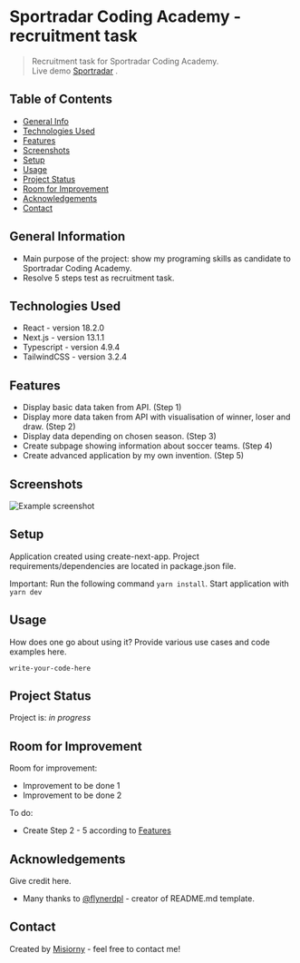 # Sportradar Coding Academy - recruitment task

> Recruitment task for Sportradar Coding Academy.  
> Live demo [Sportradar](https://www.example.com)
> . <!-- If you have the project hosted somewhere, include the link here. -->

## Table of Contents

* [General Info](#general-information)
* [Technologies Used](#technologies-used)
* [Features](#features)
* [Screenshots](#screenshots)
* [Setup](#setup)
* [Usage](#usage)
* [Project Status](#project-status)
* [Room for Improvement](#room-for-improvement)
* [Acknowledgements](#acknowledgements)
* [Contact](#contact)

<!-- * [License](#license) -->

## General Information

- Main purpose of the project: show my programing skills as candidate to Sportradar Coding Academy.
- Resolve 5 steps test as recruitment task.


## Technologies Used

- React - version 18.2.0
- Next.js - version 13.1.1
- Typescript - version 4.9.4
- TailwindCSS - version 3.2.4

## Features

- Display basic data taken from API. (Step 1) 
- Display more data taken from API with visualisation of winner, loser and draw. (Step 2) 
- Display data depending on chosen season. (Step 3) 
- Create subpage showing information about soccer teams. (Step 4)
- Create advanced application by my own invention. (Step 5)  

## Screenshots

![Example screenshot](./img/screenshot.png)


## Setup

Application created using create-next-app. 
Project requirements/dependencies are located in package.json file. 

Important:
Run the following command `yarn install`.
Start application with `yarn dev`


## Usage

How does one go about using it?
Provide various use cases and code examples here.

`write-your-code-here`

## Project Status

Project is: _in progress_ 

## Room for Improvement

Room for improvement:

- Improvement to be done 1
- Improvement to be done 2

To do:

- Create Step 2 - 5 according to [Features](#features)


## Acknowledgements

Give credit here.


- Many thanks to [@flynerdpl](https://www.flynerd.pl/) - creator of README.md template.

## Contact

Created by [Misiorny](https://www.facebook.com/AfrykaDzikaMisiornego/) - feel free to contact me!


